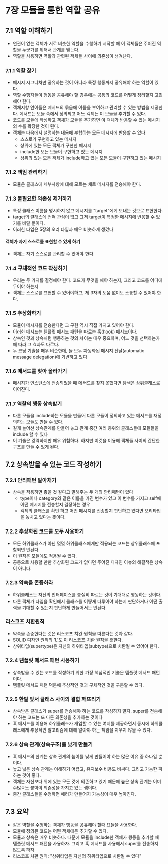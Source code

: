 # 7장 모듈을 통한 역할 공유

## 7.1 역할 이해하기
- 연관이 없는 객체가 서로 비슷한 역할을 수행하기 시작할 때 이 객체들은 주어진 역할을 누군가를 위해서 관계를 맺는다.
- 역할을 사용하면 역할과 관련된 객체들 사이에 의존성이 생겨난다.

### 7.1.1 역할 찾기
- 메시지 시그니처만 공유하는 것이 아니라 특정 행동까지 공유해야 하는 역할이 있다.
- 역할 수행자들이 행동을 공유해야 할 경우에는 공통의 코드를 어떻게 정리할지 고민해야 한다.
- 객체지향 언어들은 메서드의 묶음에 이름을 부여하고 관리할 수 있는 방법을 제공한다. 메서드는 모듈 속에서 정의되고 어느 객체든 이 모듈을 추가할 수 있다.
- 코드를 모듈에 작성하고 객체가 모듈을 추가하면 이 객체가 반응할 수 있는 메시지의 수를 확장한 것이 된다.
- 객체는 다음에서 설명하는 내용에 부합하는 모든 메시지에 반응할 수 있다
    - 스스로가 구현하고 있는 메시지
    - 상위에 있는 모든 객체가 구현한 메시지
    - include한 모든 모듈이 구현하고 있는 메시지
    - 상위의 있는 모든 객체가 include하고 있는 모든 모듈이 구현하고 있는 메시지
    
### 7.1.2 책임 관리하기
- 모듈은 클래스에 세부사항에 대해 모르는 채로 메시지를 전송해야 한다.

### 7.1.3 불필요한 의존성 제거하기
- 특정 클래스 이름을 명시하지 않고 메시지를 "target"에게 보내는 것으로 표현한다.
- target의 클래스에 전혀 관심이 없고 그저 target이 특정한 메시지에 반응할 수 있기를 바랄 뿐이다.
- 이러한 타입은 5장의 오리 타입과 매우 비슷하게 생겼다

#### 객체가 자기 스스로를 표현할 수 있게 하기
- 객체는 자기 스스로를 관리할 수 있어야 한다

### 7.1.4 구체적인 코드 작성하기
- 우리는 두 가지를 결정해야 한다. 코드가 무엇을 해야 하는지, 그리고 코드를 어디에 두어야 하는지
- 객체는 스스로를 표현할 수 있어야하고, 제 3자의 도움 없이도 소통할 수 있어야 한다.

### 7.1.5 추상화하기
- 모듈이 메시지를 전송한다면 그 구현 역시 직접 가지고 있어야 한다.
- 이러한 메서드는 템플릿 메서드 패턴을 따르는 훅(hook) 메서드이다.
- 상속인 것과 상속처럼 행동하는 것의 차이는 매우 중요하며, 어느 것을 선택하는가에 따라 그 효과도 다르다.
- 두 코딩 기술을 매우 비슷한데, 둘 모두 자동화된 메시지 전달(automatic message delegation)에 기반하고 있다

### 7.1.6 메서드를 찾아 올라가기
- 메시지가 인스턴스에 전송되었을 때 메서드를 찾지 못했다면 탐색은 상위클래스로 이어진다.

### 7.1.7 역할의 행동 상속받기
- 다른 모듈을 include하는 모듈을 만들어 다른 모듈이 정의하고 있는 메서드를 재정의하는 모듈도 만들 수 있다.
- 길게 늘어선 상속관계를 만들어 놓고 관계 중간 여러 층위의 클래스들에 모듈들을 include 할 수 있다
- 이 기술은 강력하지만 매우 위험하다. 하지만 이것을 이용해 객체들 사이의 간단한 구조를 만들 수 있게 된다.

## 7.2 상속받을 수 있는 코드 작성하기

### 7.2.1 안티패턴 알아채기
- 상속을 적용하면 좋을 것 같다고 말해주는 두 개의 안티패턴이 있다
  - type이나 category와 같은 이름을 가진 변수가 있고 이 변수를 가지고 self에 어떤 메시지를 전송할지 결정하는 경우
  - 객체의 클래스를 확인 하고 어떤 메시지를 전송할지 판단하고 있다면 오리타입을 놓치고 있다는 뜻이다.
  
### 7.2.2 추상화된 코드를 모두 사용하기
- 모든 하위클래스가 아닌 몇몇 하위클래스에게만 적용되는 코드는 상위클래스에 포함되면 안된다.
- 이 원칙은 모듈에도 적용될 수 있다.
- 공통으로 사용할 만한 추상화된 코드가 없다면 주어진 디자인 이슈의 해결책은 상속이 아니다.

### 7.2.3 약속을 존중하라
- 하위클래스는 자신의 인터페이스를 충실히 따르는 것이 기대대로 행동하는 것이다.
- 다른 객체가 타입을 확인해서 클래스를 어떻게 다루어야 하는지 판단하거나 어떤 출력을 기대할 수 있는지 판단하게 만들어서는 안된다.

### 리스코프 치환원칙
- 약속을 존중한다는 것은 리스코프 치완 원칙을 따른다는 것과 같다.
- SOLID 디자인 원칙의 'L'도 이 리스코프 치환 원칙을 뜻한다.
- 상위타입(supertype)은 자신의 하위타입(subtype)으로 치환될 수 있어야 한다.

### 7.2.4 템플릿 메서드 패턴 사용하기
- 상속받을 수 있는 코드를 작성하기 위한 가장 핵심적인 기술은 템플릿 메서드 패턴이다.
- 템플릿 메서드 패턴 덕분에 추상적인 것과 구체적인 것을 구분할 수 있다.

### 7.2.5 한발 앞서 클래스 사이의 결합 깨뜨리기
- 상속받은 클래스가 super를 전송해야 하는 코드를 작성하지 말자. super를 전송해야 하는 코드는 또 다른 의존성을 추가하는 것이다
- 훅 메서드를 이용해 하위클래스가 개입할 수 있는 여지를 제공하면서 동시에 하위클래스에게 추상적인 알고리즘에 대해 알아야 하는 책임을 지우지 않을 수 있다.

### 7.2.6 상속 관계(상속구조)를 낮게 만들기
- 훅 메서드의 한계는 상속 관계의 높이를 낮게 만들어야 하는 많은 이유 중 하나일 뿐이다.
- 높고 넓은 상속 관계는 이해하기 어렵고, 유지보수 비용도 비싸다. 그리고 가능한 피하는 것이 좋다.
- 객체는 자신보다 위에 있는 모든 것에 의존하고 있기 때문에 높은 상속 관계는 이미 수많ㅇ느 붙박이 의존성을 가지고 있는 셈이다.
- 중간 클래스들을 수정하면 에러가 만들어지 가능성이 매우 높아진다.

## 7.3 요약
- 같은 역할을 수행하는 객체가 행동을 공유해야 할때 묘듈을 사용한다.
- 모듈에 정의된 코드는 어떤 객체에든 추가할 수 있다.
- 모듈과 상속은 매우 비슷하다. 때문에 모듈을 include한 객체가 행동을 추가할 때 템플릿 메서드 패턴을 사용하자. 그리고 훅 메서드를 사용해서 super를 전송하지 않도록 하자
- 리스코프 치환 원칙: "상위타입은 자신의 하위타입으로 치환될 수 있다"